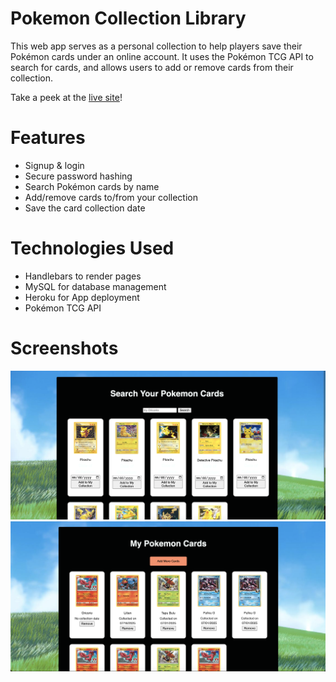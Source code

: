 # Pokemon Collection Library

This web app serves as a personal collection to help players save their Pokémon cards under an online account. It uses the Pokémon TCG API to search for cards, and allows users to add or remove cards from their collection.

Take a peek at the [live site](https://pokemon-li-e6ae74dd2128.herokuapp.com/)!

# Features

- Signup & login
- Secure password hashing
- Search Pokémon cards by name
- Add/remove cards to/from your collection
- Save the card collection date

# Technologies Used

- Handlebars to render pages
- MySQL for database management
- Heroku for App deployment
- Pokémon TCG API

# Screenshots
![Search](./assets/search.png)
![Collection](./assets/collection.png)
